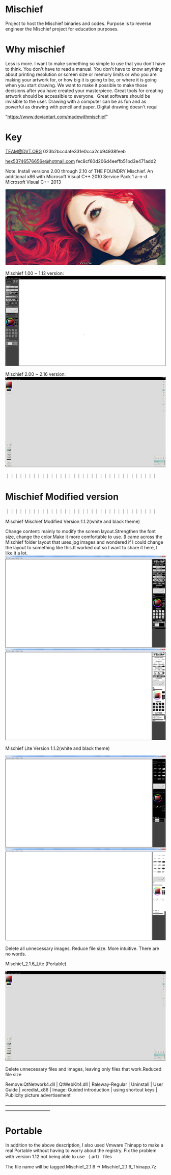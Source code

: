 # Mischief
Project to host the Mischief binaries and codes. Purpose is to reverse engineer the Mischief project for education purposes.

# Why mischief 
Less is more. I want to make something so simple to use that you don't have to think. You don't have to read a manual. You don't have to know anything about printing resolution or screen size or memory limits or who you are making your artwork for, or how big it is going to be, or where it is going when you start drawing. We want to make it possible to make those decisions after you have created your masterpiece. Great tools for creating artwork should be accessible to everyone. &nbsp;Great software should be invisible to the user. Drawing with a computer can be as fun and as powerful as drawing with pencil and paper. Digital drawing doesn't requi

"https://www.deviantart.com/madewithmischief"

# Key

TEAM@DVT.ORG
023b2bccdafe331e0cca2cb94938feeb

hex53746576656e@hotmail.com
fec8cf60d206d4eeffb51bd3e471add2


Note: Install versions 2.00 through 2.10 of THE FOUNDRY Mischief. An additional 
x86 with Microsoft Visual C++ 2010 Service Pack 1 a-n-d  Microsoft Visual C++ 2013

![image](https://github.com/Aram-Lin/Mischief-Draw-All-version/blob/main/photo/030459gik5pspim7zsp07q.jpg)

Mischief 1.00 ~ 1.12 version:
![image](https://github.com/Aram-Lin/Mischief-Draw-All-version/blob/main/photo/Snipaste_2022-10-11_15-28-11.jpg)

Mischief 2.00 ~ 2.16 version:
![image](https://github.com/Aram-Lin/Mischief-Draw-All-version/blob/main/photo/Snipaste_2022-10-11_15-26-44.jpg)

｜｜｜｜｜｜｜｜｜｜｜｜｜｜｜｜｜｜｜｜｜｜｜｜｜｜｜｜｜｜｜｜｜｜
#                                        Mischief Modified version

｜｜｜｜｜｜｜｜｜｜｜｜｜｜｜｜｜｜｜｜｜｜｜｜｜｜｜｜｜｜｜｜｜｜

Mischief Mischief Modified Version 1.1.2(white and black theme)

Change content: mainly to modify the screen layout.Strengthen the font size, change the color.Make it more comfortable to use.
(I came across the Mischief folder layout that uses.jpg images and wondered if I could change the layout to something like this.It worked out so I want to share it here, I like it a lot.
![image](https://github.com/Aram-Lin/Mischief-Draw-All-version/blob/main/photo/1111.png)
![image](https://github.com/Aram-Lin/Mischief-Draw-All-version/blob/main/photo/2222.png)



Mischief Lite Version 1.1.2(white and black theme)

![image](https://github.com/Aram-Lin/Mischief-Draw-All-version/blob/main/photo/33333.png)
![image](https://github.com/Aram-Lin/Mischief-Draw-All-version/blob/main/photo/4444.png)

Delete all unnecessary images. Reduce file size. 
More intuitive. There are no words.




Mischief_2.1.6_Lite (Portable)

![image](https://github.com/Aram-Lin/Mischief-Draw-All-version/blob/main/photo/Snipaste_2022-10-11_15-26-44.jpg)

Delete unnecessary files and images, leaving only files that work.Reduced file size
 
Remove:QtNetwork4.dll | QtWebKit4.dll | Raleway-Regular | Uninstall | User Guide | vcredist_x86 | 
Image: Guided introduction | using shortcut keys | Publicity picture advertisement

——————————————————————————————————————————————
# Portable 
In addition to the above description, I also used Vmware Thinapp to make a real Portable without having to worry about the registry. 
Fix the problem with version 1.12 not being able to use （.art） files

The file name will be tagged Mischief_2.1.6 → Mischief_2.1.6_Thinapp.7z
